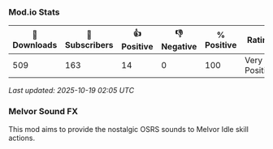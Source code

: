 ### Mod.io Stats
<!-- MODIO:START -->

| 💾 Downloads | 👤 Subscribers | 👍 Positive | 👎 Negative | % Positive | Rating |
|------------|-------------|------------|------------|------------|--------|
| 509 | 163 | 14 | 0 | 100 | Very Positive |

_Last updated: 2025-10-19 02:05 UTC_
<!-- MODIO:END -->

### Melvor Sound FX
This mod aims to provide the nostalgic OSRS sounds to Melvor Idle skill actions.


